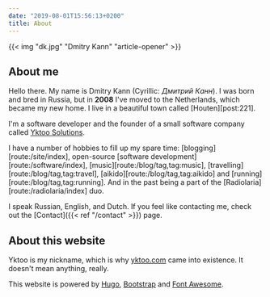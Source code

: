 ```yaml
---
date: "2019-08-01T15:56:13+0200"
title: About
---
```


{{< img "dk.jpg" "Dmitry Kann" "article-opener" >}}

## About me

Hello there. My name is Dmitry Kann (Cyrillic: *Дмитрий Канн*). I was born and bred in Russia, but in **2008** I've moved to the Netherlands, which became my new home. I live in a beautiful town called [Houten][post:221].

I'm a software developer and the founder of a small software company called [Yktoo Solutions](https://yktoo.solutions).

I have a number of hobbies to fill up my spare time: [blogging][route:/site/index], open-source [software development][route:/software/index], [music][route:/blog/tag,tag:music], [travelling][route:/blog/tag,tag:travel], [aikido][route:/blog/tag,tag:aikido] and [running][route:/blog/tag,tag:running]. And in the past being a part of the [Radiolaria][route:/radiolaria/index] duo.

I speak Russian, English, and Dutch. If you feel like contacting me, check out the [Contact]({{< ref "/contact" >}}) page.

## About this website

Yktoo is my nickname, which is why <u>yktoo.com</u> came into existence. It doesn't mean anything, really.

This website is powered by [Hugo](https://gohugo.io/), [Bootstrap](http://getbootstrap.com/) and [Font Awesome](https://fontawesome.com/).
